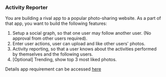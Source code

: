 ### Activity Reporter
You are building a rival app to a popular photo-sharing website. As a part of that app, you want to build the following features:
1. Setup a social graph, so that one user may follow another user. (No approval from other users required). 
2. Enter user actions, user can upload and like other users' photos. 
3. Activity reporting, so that a user knows about the activities performed by themselves and the following users.
4. [Optional] Trending, show top 3 most liked photos.

Details app requirement can be accessed [here](https://docs.google.com/document/d/1AXIDwAsQBZddmpdvMLG7ccFDH_jXlU1B/edit?usp=sharing&ouid=105675433950721367600&rtpof=true&sd=true)
